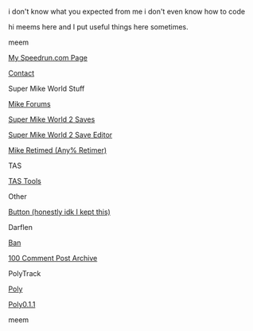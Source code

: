 i don't know what you expected from me i don't even know how to code 

hi meems here and I put useful things here sometimes.

meem

[My Speedrun.com Page](https://www.speedrun.com/users/MaxyMemes)

[Contact](mailto:elaruuian@gmail.com)


Super Mike World Stuff

[Mike Forums](https://mrmeems27.wixsite.com/mikeforums)

[Super Mike World 2 Saves](/smw2saves.md)

[Super Mike World 2 Save Editor](https://maxymeems.github.io/smw2se.html)

[Mike Retimed (Any% Retimer)](https://maxymeems.github.io/MikeRetimed.html)


TAS

[TAS Tools](/scratchTASTools.md)

Other

[Button (honestly idk I kept this)](https://maxymeems.github.io/button.html)



Darflen

[Ban](/Darfban.mhtml)

[100 Comment Post Archive](https://maxymeems.github.io/100CommentPost.html)

PolyTrack

[Poly](/poly.md)

[Poly0.1.1](/poly0.1.1.md)


meem


